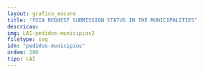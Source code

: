 ```yaml
---
layout: grafico_escuro
title: "FOIA REQUEST SUBMISSION STATUS IN THE MUNICIPALITIES"
descricao:
img: LAI-pedidos-municipios2
filetype: svg
idn: "pedidos-municipios"
ordem: 200
tipo: LAI
---
```

